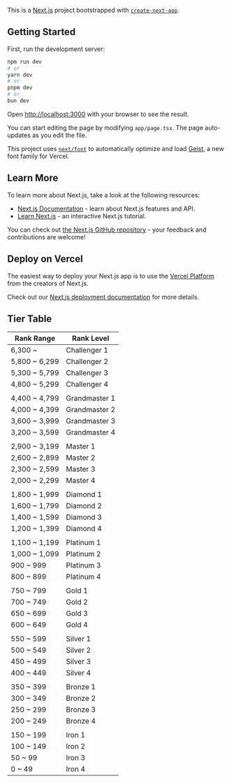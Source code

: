 This is a [Next.js](https://nextjs.org) project bootstrapped with [`create-next-app`](https://nextjs.org/docs/app/api-reference/cli/create-next-app).

## Getting Started

First, run the development server:

```bash
npm run dev
# or
yarn dev
# or
pnpm dev
# or
bun dev
```

Open [http://localhost:3000](http://localhost:3000) with your browser to see the result.

You can start editing the page by modifying `app/page.tsx`. The page auto-updates as you edit the file.

This project uses [`next/font`](https://nextjs.org/docs/app/building-your-application/optimizing/fonts) to automatically optimize and load [Geist](https://vercel.com/font), a new font family for Vercel.

## Learn More

To learn more about Next.js, take a look at the following resources:

- [Next.js Documentation](https://nextjs.org/docs) - learn about Next.js features and API.
- [Learn Next.js](https://nextjs.org/learn) - an interactive Next.js tutorial.

You can check out [the Next.js GitHub repository](https://github.com/vercel/next.js) - your feedback and contributions are welcome!

## Deploy on Vercel

The easiest way to deploy your Next.js app is to use the [Vercel Platform](https://vercel.com/new?utm_medium=default-template&filter=next.js&utm_source=create-next-app&utm_campaign=create-next-app-readme) from the creators of Next.js.

Check out our [Next.js deployment documentation](https://nextjs.org/docs/app/building-your-application/deploying) for more details.

## Tier Table

| Rank Range    | Rank Level      |  
|---------------|-----------------|  
| 6,300 ~       | Challenger 1    |  
| 5,800 ~ 6,299 | Challenger 2   |  
| 5,300 ~ 5,799 | Challenger 3   |  
| 4,800 ~ 5,299 | Challenger 4   |
|               |   
| 4,400 ~ 4,799 | Grandmaster 1  |  
| 4,000 ~ 4,399 | Grandmaster 2  |  
| 3,600 ~ 3,999 | Grandmaster 3  |  
| 3,200 ~ 3,599 | Grandmaster 4  |  
|               |
| 2,900 ~ 3,199 | Master 1       |  
| 2,600 ~ 2,899 | Master 2       |  
| 2,300 ~ 2,599 | Master 3       |  
| 2,000 ~ 2,299 | Master 4       |  
|               |
| 1,800 ~ 1,999 | Diamond 1      |  
| 1,600 ~ 1,799 | Diamond 2      |  
| 1,400 ~ 1,599 | Diamond 3      |  
| 1,200 ~ 1,399 | Diamond 4      |  
|               |
| 1,100 ~ 1,199 | Platinum 1     |  
| 1,000 ~ 1,099 | Platinum 2     |  
| 900 ~ 999     | Platinum 3     |  
| 800 ~ 899     | Platinum 4     |  
|               |
| 750 ~ 799     | Gold 1         |  
| 700 ~ 749     | Gold 2         |  
| 650 ~ 699     | Gold 3         |  
| 600 ~ 649     | Gold 4         |  
|               |
| 550 ~ 599     | Silver 1       |  
| 500 ~ 549     | Silver 2       |  
| 450 ~ 499     | Silver 3       |  
| 400 ~ 449     | Silver 4       |  
|               |
| 350 ~ 399     | Bronze 1       |  
| 300 ~ 349     | Bronze 2       |  
| 250 ~ 299     | Bronze 3       |  
| 200 ~ 249     | Bronze 4       |  
|               |
| 150 ~ 199     | Iron 1         |  
| 100 ~ 149     | Iron 2         |  
| 50 ~ 99       | Iron 3         |  
| 0 ~ 49        | Iron 4         |

